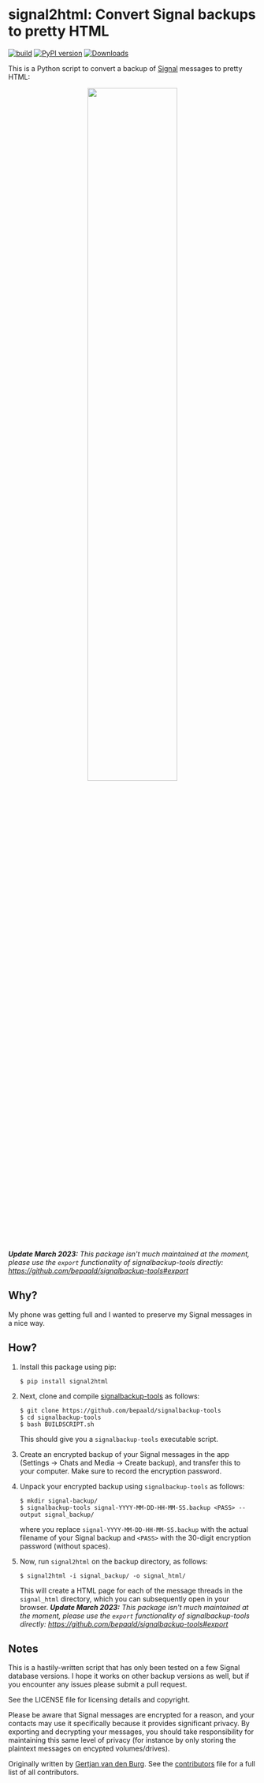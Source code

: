 # signal2html: Convert Signal backups to pretty HTML

[![build](https://github.com/GjjvdBurg/signal2html/actions/workflows/build.yml/badge.svg)](https://github.com/GjjvdBurg/signal2html/actions/workflows/build.yml)
[![PyPI version](https://badge.fury.io/py/signal2html.svg)](https://pypi.org/project/signal2html)
[![Downloads](https://pepy.tech/badge/signal2html)](https://pepy.tech/project/signal2html)

This is a Python script to convert a backup of [Signal](https://signal.org/) 
messages to pretty HTML:

<p align="center">
  <img width="60%" src="https://raw.githubusercontent.com/GjjvdBurg/signal2html/ea182b6ffc2a08da19f999016d5d47cd714ce17e/screenshot.png">
</p>

***Update March 2023:** This package isn't much maintained at the moment,
please use the `export` functionality of signalbackup-tools directly:
https://github.com/bepaald/signalbackup-tools#export*

## Why?

My phone was getting full and I wanted to preserve my Signal messages in a 
nice way.

## How?

1. Install this package using pip:
   ```
   $ pip install signal2html
   ```

2. Next, clone and compile 
   [signalbackup-tools](https://github.com/bepaald/signalbackup-tools) as 
   follows:
   ```
   $ git clone https://github.com/bepaald/signalbackup-tools
   $ cd signalbackup-tools
   $ bash BUILDSCRIPT.sh
   ```
   This should give you a ``signalbackup-tools`` executable script.

3. Create an encrypted backup of your Signal messages in the app (Settings -> 
   Chats and Media -> Create backup), and transfer this to your computer. Make 
   sure to record the encryption password.

4. Unpack your encrypted backup using ``signalbackup-tools`` as follows:
   ```
   $ mkdir signal-backup/
   $ signalbackup-tools signal-YYYY-MM-DD-HH-MM-SS.backup <PASS> --output signal_backup/
   ```
   where you replace ``signal-YYYY-MM-DD-HH-MM-SS.backup`` with the actual 
   filename of your Signal backup and ``<PASS>`` with the 30-digit encryption 
   password (without spaces).

5. Now, run ``signal2html`` on the backup directory, as follows:
   ```
   $ signal2html -i signal_backup/ -o signal_html/
   ```
   This will create a HTML page for each of the message threads in the 
   ``signal_html`` directory, which you can subsequently open in your browser.
   ***Update March 2023:** This package isn't much maintained at the moment, 
   please use the `export` functionality of signalbackup-tools directly: 
   https://github.com/bepaald/signalbackup-tools#export*

## Notes

This is a hastily-written script that has only been tested on a few Signal 
database versions. I hope it works on other backup versions as well, but if 
you encounter any issues please submit a pull request.

See the LICENSE file for licensing details and copyright.

Please be aware that Signal messages are encrypted for a reason, and your 
contacts may use it specifically because it provides significant privacy. By 
exporting and decrypting your messages, you should take responsibility for 
maintaining this same level of privacy (for instance by only storing the 
plaintext messages on encypted volumes/drives).

Originally written by [Gertjan van den Burg](https://gertjan.dev). See the 
[contributors](https://github.com/GjjvdBurg/signal2html/graphs/contributors) 
file for a full list of all contributors.
